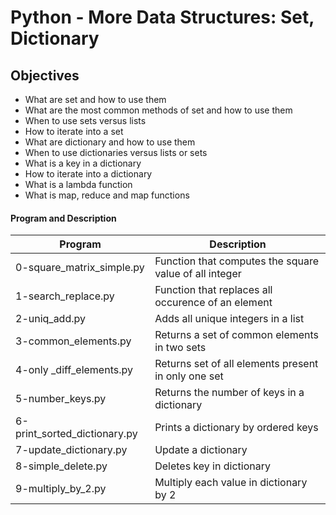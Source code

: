 # Python - More Data Structures: Set, Dictionary

## Objectives
 * What are set and how to use them
 * What are the most common methods of set and how to use them
 * When to use sets versus lists
 * How to iterate into a set
 * What are dictionary and how to use them
 * When to use dictionaries versus lists or sets
 * What is a key in a dictionary
 * How to iterate into a dictionary
 * What is a lambda function
 * What is map, reduce and map functions

#### Program and Description

Program                      | Description
---------------------------- | ------------------------------------------------------
0-square_matrix_simple.py    | Function that computes the square value of all integer
1-search_replace.py          | Function that replaces all occurence of an element
2-uniq_add.py                | Adds all unique integers in a list
3-common_elements.py         | Returns a set of common elements in two sets
4-only _diff_elements.py     | Returns set of all elements present in only one set
5-number_keys.py             | Returns the number of keys in a dictionary
6-print_sorted_dictionary.py | Prints a dictionary by ordered keys
7-update_dictionary.py       | Update a dictionary
8-simple_delete.py           | Deletes key in dictionary
9-multiply_by_2.py           | Multiply each value in dictionary by 2